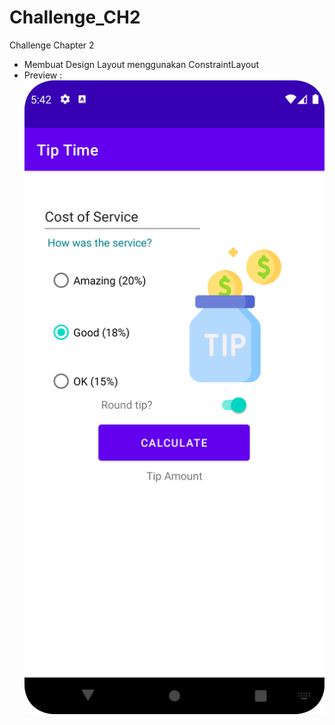 # Challenge_CH2
Challenge Chapter 2 
* Membuat Design Layout menggunakan ConstraintLayout
* Preview :
![image.png](https://github.com/fanial/Challenge_CH2/blob/12cf3f90a5db800f2a3a664c3b289d52abe14b2e/Screenshot_App_Challenge.png)
